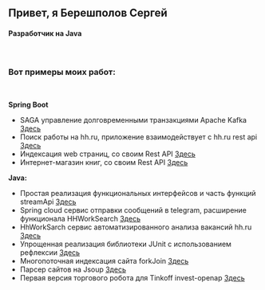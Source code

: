 <h2>Привет, я Берешполов Сергей</h2>
<h4>Разработчик на Java</h4><br>


<h3>Вот примеры моих работ:</h3><br>

<b>Spring Boot</B></br>
- SAGA управление долговременными транзакциями Apache Kafka <a href="https://github.com/Bereshs/saga">Здесь</a><br>
- Поиск работы на hh.ru, приложение взаимодействует с hh.ru rest api <a href="https://github.com/Bereshs/HHWorkSearch">Здeсь</a><br>
- Индексация web страниц, со своим Rest API <a href="https://github.com/Bereshs/searchengine">Здесь</a><br>
- Интернет-магазин книг, со своим Rest API <a href="https://github.com/Bereshs/BookShopApp">Здесь</a><br>

<b>Java:</b><br>
- Простая реализация функциональных интерфейсов и часть функций streamApi <a href="https://github.com/Bereshs/functionsAndStream">Здесь</a><br>
- Spring cloud сервис отправки сообщений в telegram, расширение функционала HHWorkSearch  <a href="https://github.com/Bereshs/TelegaMessageSender">Здесь</a><br>
- HhWorkSarch сервис автоматизированного анализа вакансий hh.ru <a href="https://github.com/Bereshs/HHWorkSearch">Здесь</a><br>
- Упрощенная реализация библиотеки JUnit с использованием рефлексии <a href="https://github.com/Bereshs/functionsAndStream">Здесь</a><br>
- Многопоточная индексация сайта forkJoin <a href="https://github.com/Bereshs/ForkJoinMap/tree/main/src">Здесь</a><br>
- Парсер сайтов на Jsoup <a href="https://github.com/Bereshs/ru.parser.hyundai">Здесь</a><br>
- Первая версия торгового робота для Tinkoff invest-openap <a href="https://github.com/Bereshs/ru.irobot.tinkoff.invest.robor">Здесь</a><br> 

